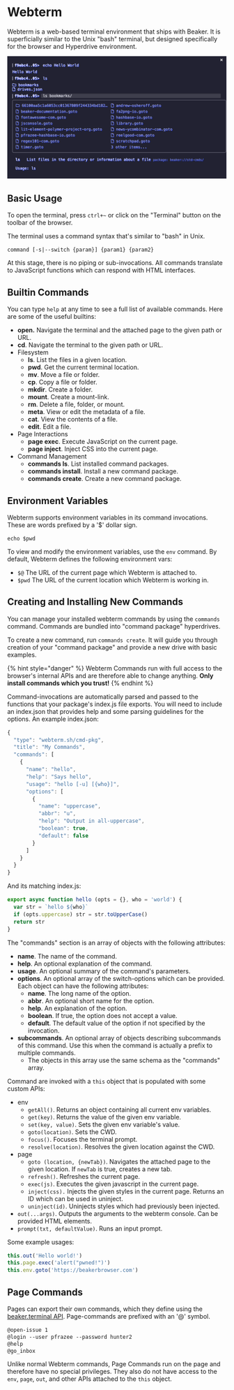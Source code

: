 # Webterm

Webterm is a web-based terminal environment that ships with Beaker. It is superficially similar to the Unix "bash" terminal, but designed specifically for the browser and Hyperdrive environment.

![](../.gitbook/assets/screen-shot-2020-03-02-at-4.40.48-pm.png)

## Basic Usage

To open the terminal, press `ctrl+~` or click on the "Terminal" button on the toolbar of the browser.

The terminal uses a command syntax that's similar to "bash" in Unix.

```text
command [-s|--switch {param}] {param1} {param2}
```

At this stage, there is no piping or sub-invocations. All commands translate to JavaScript functions which can respond with HTML interfaces.

## Builtin Commands

You can type `help` at any time to see a full list of available commands. Here are some of the useful builtins:

* **open.** Navigate the terminal and the attached page to the given path or URL.
* **cd**. Navigate the terminal to the given path or URL.
* Filesystem
  * **ls**. List the files in a given location.
  * **pwd**. Get the current terminal location.
  * **mv**. Move a file or folder.
  * **cp**. Copy a file or folder.
  * **mkdir**. Create a folder.
  * **mount**. Create a mount-link.
  * **rm**. Delete a file, folder, or mount.
  * **meta**. View or edit the metadata of a file.
  * **cat**. View the contents of a file.
  * **edit**. Edit a file.
* Page Interactions
  * **page exec**. Execute JavaScript on the current page.
  * **page inject**. Inject CSS into the current page.
* Command Management
  * **commands ls**. List installed command packages.
  * **commands install**. Install a new command package.
  * **commands create**. Create a new command package.

## Environment Variables

Webterm supports environment variables in its command invocations. These are words prefixed by a '$' dollar sign.

```text
echo $pwd
```

To view and modify the environment variables, use the `env` command. By default, Webterm defines the following environment vars:

* `$@` The URL of the current page which Webterm is attached to.
* `$pwd` The URL of the current location which Webterm is working in.

## Creating and Installing New Commands

You can manage your installed webterm commands by using the `commands` command. Commands are bundled into "command package" hyperdrives.

To create a new command, run `commands create`. It will guide you through creation of your "command package" and provide a new drive with basic examples.

{% hint style="danger" %}
Webterm Commands run with full access to the browser's internal APIs and are therefore able to change anything. **Only install commands which you trust!**
{% endhint %}

Command-invocations are automatically parsed and passed to the functions that your package's index.js file exports. You will need to include an index.json that provides help and some parsing guidelines for the options. An example index.json:

```javascript
{
  "type": "webterm.sh/cmd-pkg",
  "title": "My Commands",
  "commands": [
    {
      "name": "hello",
      "help": "Says hello",
      "usage": "hello [-u] [{who}]",
      "options": [
        {
          "name": "uppercase",
          "abbr": "u",
          "help": "Output in all-uppercase",
          "boolean": true,
          "default": false
        }
      ]
    }
  }
}
```

And its matching index.js:

```javascript
export async function hello (opts = {}, who = 'world') {
  var str = `hello ${who}`
  if (opts.uppercase) str = str.toUpperCase()
  return str
}
```

The "commands" section is an array of objects with the following attributes:

* **name**. The name of the command.
* **help**. An optional explanation of the command.
* **usage**. An optional summary of the command's parameters.
* **options**. An optional array of the switch-options which can be provided. Each object can have the following attributes:
  * **name**. The long name of the option.
  * **abbr**. An optional short name for the option.
  * **help**. An explanation of the option.
  * **boolean**. If true, the option does not accept a value.
  * **default**. The default value of the option if not specified by the invocation.
* **subcommands**. An optional array of objects describing subcommands of this command. Use this when the command is actually a prefix to multiple commands.
  * The objects in this array use the same schema as the "commands" array.

Command are invoked with a `this` object that is populated with some custom APIs:

* env
  * `getAll()`. Returns an object containing all current env variables.
  * `get(key)`. Returns the value of the given env variable.
  * `set(key, value)`. Sets the given env variable's value.
  * `goto(location)`. Sets the CWD.
  * `focus()`. Focuses the terminal prompt.
  * `resolve(location)`. Resolves the given location against the CWD.
* page
  * `goto (location, {newTab})`. Navigates the attached page to the given location. If `newTab` is true, creates a new tab.
  * `refresh()`. Refreshes the current page.
  * `exec(js)`. Executes the given javascript in the current page.
  * `inject(css).` Injects the given styles in the current page. Returns an ID which can be used in uninject.
  * `uninject(id)`. Uninjects styles which had previously been injected.
* `out(...args)`. Outputs the arguments to the webterm console. Can be provided HTML elements.
* `prompt(txt, defaultValue)`. Runs an input prompt.

Some example usages:

```javascript
this.out('Hello world!')
this.page.exec('alert("pwned!")')
this.env.goto('https://beakerbrowser.com')
```

## Page Commands

Pages can export their own commands, which they define using the [beaker.terminal API](../apis/beaker.terminal.md). Page-commands are prefixed with an '@' symbol.

```text
@open-issue 1
@login --user pfrazee --password hunter2
@help
@go_inbox
```

Unlike normal Webterm commands, Page Commands run on the page and therefore have no special privileges. They also do not have access to the `env`, `page`, `out`, and other APIs attached to the `this` object.

